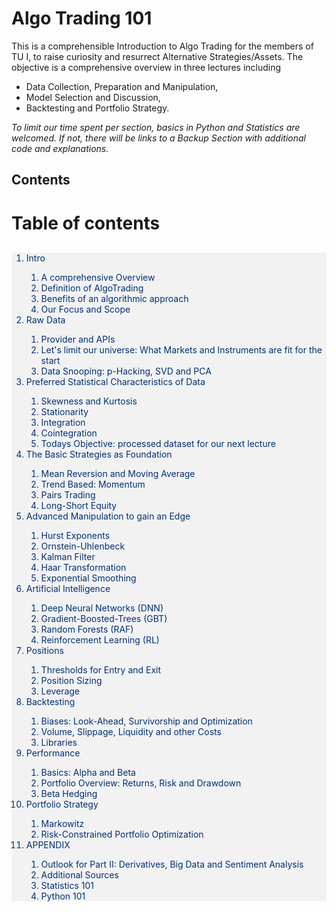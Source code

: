 # Algo Trading 101 

This is a comprehensible Introduction to Algo Trading for the members of TU I, to raise curiosity and resurrect Alternative Strategies/Assets.
The objective is a comprehensive overview in three lectures including 
- Data Collection, Preparation and Manipulation, 
- Model Selection and Discussion,
- Backtesting and Portfolio Strategy.

*To limit our time spent per section, basics in Python and Statistics are welcomed. If not, there will be links to a Backup Section with additional code and explanations.*

## Contents


<h1>Table of contents</h1>

<div class="alert alert-block alert-info" style="text-decoration:none; margin-top: 30px; background-color:#F2F2F2; border-color:#022F73">
    <span style="color:#022F73">
    <ol>
      <li><a href="#1"> <span style="color:#022F73;text-decoration:underline;text-decoration-color:#F2F2F2" 
       >Intro  </span> </a></li>
          <ol>
      <li><a href="#2"> <span style="color:#022F73;text-decoration:underline;text-decoration-color:#F2F2F2" 
       >A comprehensive Overview  </span> </a></li>
      <li><a href="#2"> <span style="color:#022F73;text-decoration:underline;text-decoration-color:#F2F2F2" 
       >Definition of AlgoTrading  </span> </a></li>
      <li><a href="#3"> <span style="color:#022F73;text-decoration:underline;text-decoration-color:#F2F2F2" 
       >Benefits of an algorithmic approach</span> </a></li>
      <li><a href="#4"> <span style="color:#022F73;text-decoration:underline;text-decoration-color:#F2F2F2" 
       >Our Focus and Scope</span> </a></li>
        </ol>
      <li><a href="#5"> <span style="color:#022F73;text-decoration:underline;text-decoration-color:#F2F2F2" 
       >Raw Data </span> </a></li>
       <ol>
       <li><a href="#6"> <span style="color:#022F73;text-decoration:underline;text-decoration-color:#F2F2F2" 
       >Provider and APIs </span> </a></li>
       <li><a href="#7"> <span style="color:#022F73;text-decoration:underline;text-decoration-color:#F2F2F2" 
       >Let's limit our universe: What Markets and Instruments are fit for the start </span> </a></li>
       <li><a href="#6"> <span style="color:#022F73;text-decoration:underline;text-decoration-color:#F2F2F2" 
       >Data Snooping: p-Hacking, SVD and PCA </span> </a></li>
       </ol>   
       <li><a href="#8"> <span style="color:#022F73;text-decoration:underline;text-decoration-color:#F2F2F2" 
       >Preferred Statistical Characteristics of Data</span> </a></li>
       <ol>
       <li><a href="#9"> <span style="color:#022F73;text-decoration:underline;text-decoration-color:#F2F2F2" 
       >Skewness and Kurtosis</span> </a></li>
       <li><a href="#10"> <span style="color:#022F73;text-decoration:underline;text-decoration-color:#F2F2F2" 
       >Stationarity </span> </a></li>    
       <li><a href="#11"> <span style="color:#022F73;text-decoration:underline;text-decoration-color:#F2F2F2" 
       >Integration</span> </a></li>
       <li><a href="#12"> <span style="color:#022F73;text-decoration:underline;text-decoration-color:#F2F2F2" 
       >Cointegration </span> </a></li>     
       <li><a href="#19"> <span style="color:#022F73;text-decoration:underline;text-decoration-color:#F2F2F2" 
       >Todays Objective: processed dataset for our next lecture </span> </a></li>
       </ol>
       <li><a href="#13"> <span style="color:#022F73;text-decoration:underline;text-decoration-color:#F2F2F2" 
       >The  Basic Strategies as Foundation</span> </a></li> 
       <ol>
          <li><a href="#17"> <span style="color:#022F73;text-decoration:underline;text-decoration-color:#F2F2F2" 
       >Mean Reversion and Moving Average</span> </a></li>
       <li><a href="#17"> <span style="color:#022F73;text-decoration:underline;text-decoration-color:#F2F2F2" 
       >Trend Based: Momentum</span> </a></li>
       <li><a href="#18"> <span style="color:#022F73;text-decoration:underline;text-decoration-color:#F2F2F2" 
       >Pairs Trading</span> </a></li>
       <li><a href="#18"> <span style="color:#022F73;text-decoration:underline;text-decoration-color:#F2F2F2" 
       >Long-Short Equity</span> </a></li>       
       </ol>   
       <li><a href="#13"> <span style="color:#022F73;text-decoration:underline;text-decoration-color:#F2F2F2" 
       >Advanced Manipulation to gain an Edge</span> </a></li> 
       <ol>
   <li><a href="#16"> <span style="color:#022F73;text-decoration:underline;text-decoration-color:#F2F2F2" 
       >Hurst Exponents </span> </a></li>
       <li><a href="#18"> <span style="color:#022F73;text-decoration:underline;text-decoration-color:#F2F2F2" 
       >Ornstein-Uhlenbeck </span> </a></li>
       <li><a href="#15"> <span style="color:#022F73;text-decoration:underline;text-decoration-color:#F2F2F2" 
       >Kalman Filter </span> </a></li>    
       <li><a href="#18"> <span style="color:#022F73;text-decoration:underline;text-decoration-color:#F2F2F2" 
       >Haar Transformation </span> </a></li>
       <li><a href="#17"> <span style="color:#022F73;text-decoration:underline;text-decoration-color:#F2F2F2" 
       >Exponential Smoothing </span> </a></li> 
       </ol>
       <li><a href="#20"> <span style="color:#022F73;text-decoration:underline;text-decoration-color:#F2F2F2" 
       >Artificial Intelligence</span> </a></li>
       <ol>
       <li><a href="#20"> <span style="color:#022F73;text-decoration:underline;text-decoration-color:#F2F2F2" 
       >Deep Neural Networks (DNN)</span> </a></li>
       <li><a href="#20"> <span style="color:#022F73;text-decoration:underline;text-decoration-color:#F2F2F2" 
       >Gradient-Boosted-Trees (GBT)</span> </a></li>
       <li><a href="#20"> <span style="color:#022F73;text-decoration:underline;text-decoration-color:#F2F2F2" 
       >Random Forests (RAF)</span> </a></li>
       <li><a href="#20"> <span style="color:#022F73;text-decoration:underline;text-decoration-color:#F2F2F2" 
       >Reinforcement Learning (RL)</span> </a></li>
       </ol>
       <li><a href="#20"> <span style="color:#022F73;text-decoration:underline;text-decoration-color:#F2F2F2" 
       >Positions</span> </a></li>
       <ol>
        <li><a href="#20"> <span style="color:#022F73;text-decoration:underline;text-decoration-color:#F2F2F2" 
       >Thresholds for Entry and Exit</span> </a></li>
       <li><a href="#20"> <span style="color:#022F73;text-decoration:underline;text-decoration-color:#F2F2F2" 
       >Position Sizing</span> </a></li>
       <li><a href="#20"> <span style="color:#022F73;text-decoration:underline;text-decoration-color:#F2F2F2" 
       >Leverage</span> </a></li>
       </ol>
        <li><a href="#20"> <span style="color:#022F73;text-decoration:underline;text-decoration-color:#F2F2F2" 
       >Backtesting</span> </a></li>
       <ol>
       <li><a href="#20"> <span style="color:#022F73;text-decoration:underline;text-decoration-color:#F2F2F2" 
       >Biases: Look-Ahead, Survivorship and Optimization</span> </a></li>    
       <li><a href="#20"> <span style="color:#022F73;text-decoration:underline;text-decoration-color:#F2F2F2" 
       >Volume, Slippage, Liquidity and other Costs</span> </a></li>   
        <li><a href="#20"> <span style="color:#022F73;text-decoration:underline;text-decoration-color:#F2F2F2" 
       >Libraries</span> </a></li>      
        </ol>
       <li><a href="#20"> <span style="color:#022F73;text-decoration:underline;text-decoration-color:#F2F2F2" 
       >Performance</span> </a></li>
       <ol>
        <li><a href="#20"> <span style="color:#022F73;text-decoration:underline;text-decoration-color:#F2F2F2" 
       >Basics: Alpha and Beta</span> </a></li>   
       <li><a href="#20"> <span style="color:#022F73;text-decoration:underline;text-decoration-color:#F2F2F2" 
       >Portfolio Overview: Returns, Risk and Drawdown</span> </a></li>  
       <li><a href="#20"> <span style="color:#022F73;text-decoration:underline;text-decoration-color:#F2F2F2" 
       >Beta Hedging</span> </a></li>        
        </ol>
        <li><a href="#20"> <span style="color:#022F73;text-decoration:underline;text-decoration-color:#F2F2F2" 
       >Portfolio Strategy</span> </a></li>
       <ol>
        <li><a href="#20"> <span style="color:#022F73;text-decoration:underline;text-decoration-color:#F2F2F2" 
       >Markowitz</span> </a></li>    
       <li><a href="#20"> <span style="color:#022F73;text-decoration:underline;text-decoration-color:#F2F2F2" 
       >Risk-Constrained Portfolio Optimization</span> </a></li>      
        </ol> 
        <li><a href="#20"> <span style="color:#022F73;text-decoration:underline;text-decoration-color:#F2F2F2" 
       >APPENDIX</span> </a></li>
        <ol>
        <li><a href="#20"> <span style="color:#022F73;text-decoration:underline;text-decoration-color:#F2F2F2" 
       >Outlook for Part II: Derivatives, Big Data and Sentiment Analysis</span> </a></li>    
       <li><a href="#20"> <span style="color:#022F73;text-decoration:underline;text-decoration-color:#F2F2F2" 
       >Additional Sources</span> </a></li> 
        <li><a href="#20"> <span style="color:#022F73;text-decoration:underline;text-decoration-color:#F2F2F2" 
       >Statistics 101</span> </a></li>
       <li><a href="#20"> <span style="color:#022F73;text-decoration:underline;text-decoration-color:#F2F2F2" 
       >Python 101</span> </a></li> 
        </ol>
    </ol>
    </span>
</div>
